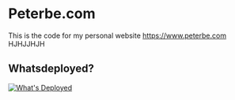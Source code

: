 # Peterbe.com
This is the code for my personal website https://www.peterbe.com
HJHJJHJH
## Whatsdeployed?

[![What's Deployed](https://img.shields.io/badge/whatsdeployed-prod-green.svg)](https://whatsdeployed.io/s-2Ts)
